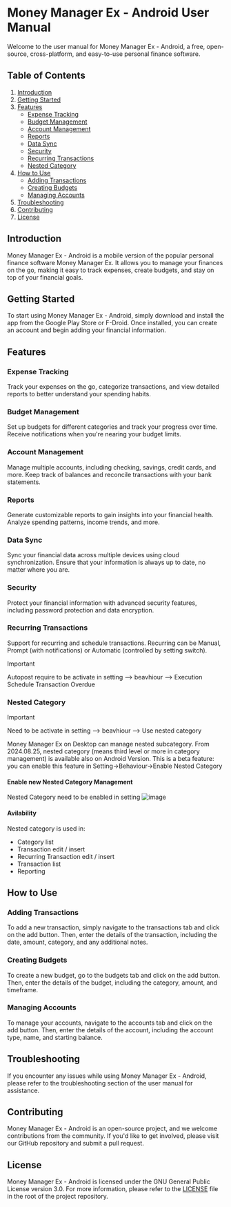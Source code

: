 # Money Manager Ex - Android User Manual

Welcome to the user manual for Money Manager Ex - Android, a free, open-source, cross-platform, and easy-to-use personal finance software.

## Table of Contents

1. [Introduction](#introduction)
2. [Getting Started](#getting-started)
3. [Features](#features)
    - [Expense Tracking](#expense-tracking)
    - [Budget Management](#budget-management)
    - [Account Management](#account-management)
    - [Reports](#reports)
    - [Data Sync](#data-sync)
    - [Security](#security)
    - [Recurring Transactions](#recurring-transactions)
    - [Nested Category](#nested-category)
4. [How to Use](#how-to-use)
    - [Adding Transactions](#adding-transactions)
    - [Creating Budgets](#creating-budgets)
    - [Managing Accounts](#managing-accounts)
5. [Troubleshooting](#troubleshooting)
6. [Contributing](#contributing)
7. [License](#license)

## Introduction

Money Manager Ex - Android is a mobile version of the popular personal finance software Money Manager Ex. It allows you to manage your finances on the go, making it easy to track expenses, create budgets, and stay on top of your financial goals.

## Getting Started

To start using Money Manager Ex - Android, simply download and install the app from the Google Play Store or F-Droid. Once installed, you can create an account and begin adding your financial information.

## Features

### Expense Tracking

Track your expenses on the go, categorize transactions, and view detailed reports to better understand your spending habits.

### Budget Management

Set up budgets for different categories and track your progress over time. Receive notifications when you're nearing your budget limits.

### Account Management

Manage multiple accounts, including checking, savings, credit cards, and more. Keep track of balances and reconcile transactions with your bank statements.

### Reports

Generate customizable reports to gain insights into your financial health. Analyze spending patterns, income trends, and more.

### Data Sync

Sync your financial data across multiple devices using cloud synchronization. Ensure that your information is always up to date, no matter where you are.

### Security

Protect your financial information with advanced security features, including password protection and data encryption.

### Recurring Transactions

Support for recurring and schedule transactions. Recurring can be Manual, Prompt (with notifications) or Automatic (controlled by setting switch).
> [!IMPORTANT]
> Autopost require to be activate in setting --> beavhiour --> Execution Schedule Transaction Overdue


### Nested Category

> [!IMPORTANT]
> Need to be activate in setting --> beavhiour --> Use nested category

Money Manager Ex on Desktop can manage nested subcategory.
From 2024.08.25, nested category (means third level or more in category management) is available also on Android Version.
This is a beta feature: you can enable this feature in Setting->Behaviour->Enable Nested Category

#### Enable new Nested Category Management
Nested Category need to be enabled in setting
![image](https://github.com/user-attachments/assets/6f3e8719-426c-45c5-9014-07153b03a385)

#### Avilability
Nested category is used in:
* Category list
* Transaction edit / insert
* Recurring Transaction edit / insert
* Transaction list
* Reporting


## How to Use

### Adding Transactions

To add a new transaction, simply navigate to the transactions tab and click on the add button. Then, enter the details of the transaction, including the date, amount, category, and any additional notes.

### Creating Budgets

To create a new budget, go to the budgets tab and click on the add button. Then, enter the details of the budget, including the category, amount, and timeframe.

### Managing Accounts

To manage your accounts, navigate to the accounts tab and click on the add button. Then, enter the details of the account, including the account type, name, and starting balance.

## Troubleshooting

If you encounter any issues while using Money Manager Ex - Android, please refer to the troubleshooting section of the user manual for assistance.

## Contributing

Money Manager Ex - Android is an open-source project, and we welcome contributions from the community. If you'd like to get involved, please visit our GitHub repository and submit a pull request.

## License

Money Manager Ex - Android is licensed under the GNU General Public License version 3.0. For more information, please refer to the [LICENSE](../../License) file in the root of the project repository.
